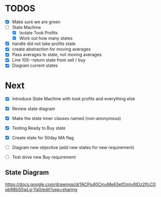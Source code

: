 # TODOS

- [x] Make sure we are green
- [ ] State Machine
  - [x] Isolate Took Profits
  - [x] Work out how many states
- [x] handle did not take profits state
- [x] create abstraction for moving averages
- [x] Pass averages to state, not moving averages
- [x] Line 105--return state from sell / buy 
- [X] Diagram current states

# Next

- [x] Introduce State Machine with took profits and everything else
- [x] Review state diagram
- [x] Make the state inner classes named (non-anonymous) 
- [X] Testing Ready to Buy state
- [x] Create state for 50day MA flag
- [ ] Diagram new objective (add new states for new requirement)
- [ ] Test drive new Buy requirement


## State Diagram
https://docs.google.com/drawings/d/1ACPp40CmuMe63efOmIy8IDz2IfcC0pbR8bS5wLg-Ya0/edit?usp=sharing


